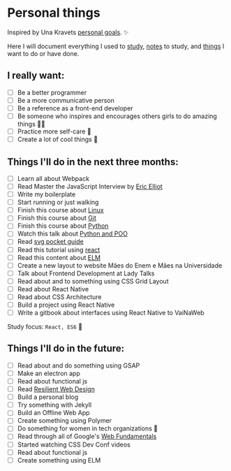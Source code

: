 # Personal things

Inspired by Una Kravets [personal goals](http://una.im/personal-goals-guide). :sparkles:

Here I will document everything I used to [study](/links), [notes](/notes) to study, and [things](/tasks) I want to do or have done.

## I really want:

- [ ] Be a better programmer
- [ ] Be a more communicative person
- [ ] Be a reference as a front-end developer
- [ ] Be someone who inspires and encourages others girls to do amazing things :sparkling_heart::sparkles:
- [ ] Practice more self-care :tulip:
- [ ] Create a lot of cool things :whale:

## Things I'll do in the next three months:

- [ ] Learn all about Webpack
- [ ] Read Master the JavaScript Interview by [Eric Elliot](https://medium.com/@_ericelliott/latest)
- [ ] Write my boilerplate
- [ ] Start running or just walking
- [ ] Finish this course about [Linux](https://www.udemy.com/curso-linux-comandos-terminal)
- [ ] Finish this course about [Git](http://willianjusten.teachable.com/p/git-e-github-para-iniciantes)
- [ ] Finish this course about [Python](https://www.udemy.com/python-iniciantes/)
- [ ] Watch this talk about [Python and POO](https://www.mxcursos.com/blog/webinar-orientacao-a-objetos-com-python-3/)
- [ ] Read [svg pocket guide](http://svgpocketguide.com/book/)
- [ ] Read this tutorial using [react](http://codepen.io/anuragasaurus/post/react-basics-making-a-markdown-parser)
- [ ] Read this content about [ELM](https://css-tricks.com/introduction-elm-architecture-build-first-application)
- [ ] Create a new layout to website Mães do Enem e Mães na Universidade
- [ ] Talk about Frontend Development at Lady Talks
- [ ] Read about and to something using CSS Grid Layout
- [ ] Read about React Native
- [ ] Read about CSS Architecture
- [ ] Build a project using React Native
- [ ] Write a gitbook about interfaces using React Native to VaiNaWeb

Study focus: <code>React, ES6</code> :rocket:

## Things I'll do in the future:

- [ ] Read about and do something using GSAP
- [ ] Make an electron app
- [ ] Read about functional js
- [ ] Read [Resilient Web Design](https://resilientwebdesign.com/)
- [ ] Build a personal blog
- [ ] Try something with Jekyll
- [ ] Build an Offline Web App
- [ ] Create something using Polymer
- [ ] Do something for women in tech organizations :sunflower:
- [ ] Read through all of Google's [Web Fundamentals](https://developers.google.com/web/fundamentals/)
- [ ] Started watching CSS Dev Conf videos
- [ ] Read about functional js
- [ ] Create something using ELM
